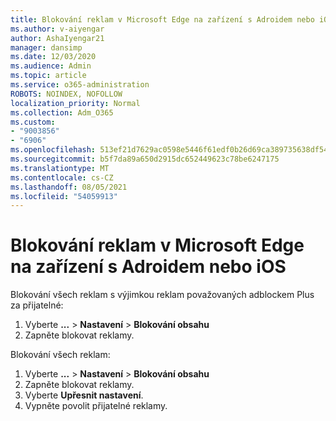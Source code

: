 ```yaml
---
title: Blokování reklam v Microsoft Edge na zařízení s Adroidem nebo iOS
ms.author: v-aiyengar
author: AshaIyengar21
manager: dansimp
ms.date: 12/03/2020
ms.audience: Admin
ms.topic: article
ms.service: o365-administration
ROBOTS: NOINDEX, NOFOLLOW
localization_priority: Normal
ms.collection: Adm_O365
ms.custom:
- "9003856"
- "6906"
ms.openlocfilehash: 513ef21d7629ac0598e5446f61edf0b26d69ca389735638df54f32dffbe3059b
ms.sourcegitcommit: b5f7da89a650d2915dc652449623c78be6247175
ms.translationtype: MT
ms.contentlocale: cs-CZ
ms.lasthandoff: 08/05/2021
ms.locfileid: "54059913"
---
```

# <a name="block-ads-in-microsoft-edge-on-an-adroid-or-ios-device"></a>Blokování reklam v Microsoft Edge na zařízení s Adroidem nebo iOS

Blokování všech reklam s výjimkou reklam považovaných adblockem Plus za přijatelné:
1. Vyberte **...** > **Nastavení**  >  **Blokování obsahu**
2. Zapněte blokovat reklamy.

Blokování všech reklam:
1. Vyberte **...** > **Nastavení**  >  **Blokování obsahu**
2. Zapněte blokovat reklamy.
3. Vyberte **Upřesnit nastavení**.
4. Vypněte povolit přijatelné reklamy.